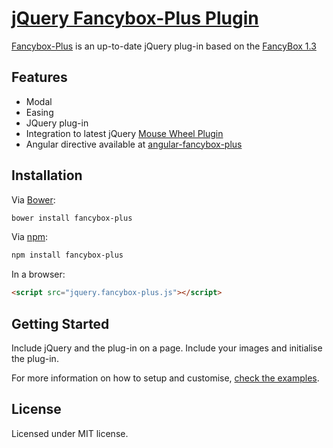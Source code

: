 [jQuery Fancybox-Plus Plugin](http://igorlino.github.io/fancybox-plus/)
================================

[Fancybox-Plus](http://igorlino.github.io/fancybox-plus/) is an up-to-date jQuery plug-in based on the [FancyBox 1.3](https://github.com/elevateweb/elevatezoom)

## Features

- Modal
- Easing
- JQuery plug-in
- Integration to latest jQuery [Mouse Wheel Plugin](https://github.com/jquery/jquery-mousewheel)
- Angular directive available at [angular-fancybox-plus](https://github.com/igorlino/angular-fancybox-plus)

## Installation


Via [Bower](http://bower.io/):

```bash
bower install fancybox-plus
```

Via [npm](https://www.npmjs.com/):

```bash
npm install fancybox-plus
```

In a browser:

```html
<script src="jquery.fancybox-plus.js"></script>
```

## Getting Started

Include jQuery and the plug-in on a page. Include your images and initialise the plug-in.


For more information on how to setup and customise, [check the examples](http://igorlino.github.io/fancybox-plus/).

## License
Licensed under MIT license.
